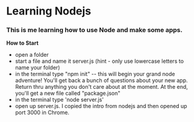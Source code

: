 Learning Nodejs
===============

### This is me learning how to use Node and make some apps.

**How to Start**
- open a folder
- start a file and name it server.js (hint - only use lowercase letters to name your folder)
- in the terminal type "npm init"
  -- this will begin your grand node adventure!   You'll get back a bunch of questions about your new app. Return thru anything you don't care about at the moment. At the end, you'll get a new file called "package.json"
- in the terminal type 'node server.js'
- open up server.js. I copied the intro from nodejs and then opened up port 3000 in Chrome.
